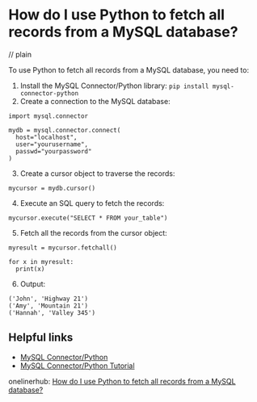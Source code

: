 # How do I use Python to fetch all records from a MySQL database?
// plain

To use Python to fetch all records from a MySQL database, you need to:
1. Install the MySQL Connector/Python library: `pip install mysql-connector-python`
2. Create a connection to the MySQL database:
```
import mysql.connector

mydb = mysql.connector.connect(
  host="localhost",
  user="yourusername",
  passwd="yourpassword"
)
```
3. Create a cursor object to traverse the records:
```
mycursor = mydb.cursor()
```
4. Execute an SQL query to fetch the records:
```
mycursor.execute("SELECT * FROM your_table")
```
5. Fetch all the records from the cursor object:
```
myresult = mycursor.fetchall()

for x in myresult:
  print(x)
```
6. Output:
```
('John', 'Highway 21')
('Amy', 'Mountain 21')
('Hannah', 'Valley 345')
```

## Helpful links
- [MySQL Connector/Python](https://dev.mysql.com/doc/connector-python/en/)
- [MySQL Connector/Python Tutorial](https://pynative.com/python-mysql-tutorial/)

onelinerhub: [How do I use Python to fetch all records from a MySQL database?](https://onelinerhub.com/python-mysql/how-do-i-use-python-to-fetch-all-records-from-a-mysql-database)